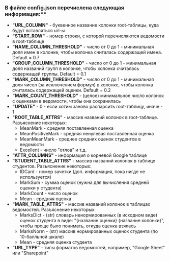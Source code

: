 ### В файле config.json перечислена следующая информация:**
* **"URL_COLUMN"** - буквенное название колонки root-таблицы, куда будут вставляться url-ы
* **"START_ROW"** - номер строки, с которой перечисляются ведомости в root-таблице
* **"NAME_COLUMN_THRESHOLD"** - число от 0 до 1 - минимальная доля имен в колонке, чтобы колонка считалась содержащей имена. Default = 0.7 
* **"GROUP_COLUMN_THRESHOLD"** - число от 0 до 1 - минимальная доля названий групп в колонке, чтобы колонка считалась содержащей группы. Default = 0.1
* **"MARK_COLUMN_THRESHOLD"** - число от 0 до 1 - минимальная доля чисел (за исключением формул) в колонке, чтобы колонка считалась содержащей оценки. Default = 0.2
* **"MARK_COUNT_THRESHOLD"** - (целое) минимальное число колонок с оценками в ведомости, чтобы она сохранилась
* **"UPDATE"** - 0 - если хотим заново распарсить root-таблицу, иначе - 1
* **"ROOT_TABLE_ATTRS"** - массив названий колонок в root-таблице. Разъяснение некоторых:
    * MeanMark - средняя поставленная оценка
    * MeanPositiveMark - средняя ненулевая поставленная оценка
    * MeanMeanMark - среднее средних оценок студентов в ведомости
    * Excellent - число "отлов" и т.д.
* **"ATTR_COLUMNS"** - информация о корневой Google таблице
* **"STUDENT_TABLE_ATTRS"** - массив названий колонок в таблице студентов. Разъяснение некоторых:
    * IDCard - номер зачетки (доп. информация, пока нигде не используется)
    * MarkSum - сумма оценок (нужна для вычисления средней оценки у студента)
    * MarkCount - число оценок
    * Mean - средняя оценка
* **"MARK_TABLE_ATTRS"** - массив названий колонок в таблицах ведомостей. Разъяснение некоторых:
    * MarksDict - (str) словарь ненормированных (в исходном виде) оценок студента в виде: "{название оценки} {название колонки}", чтобы проще было понимать, откуда оценка взялась
    * MarksNorm - (str) массив нормированных оценок студента (по 10-балльной шкале)
    * Mean - средняя оценка студента
* **"URL_TYPE"** - типы форматов ведомостей, например, "Google Sheet" или "Sharepoint"
